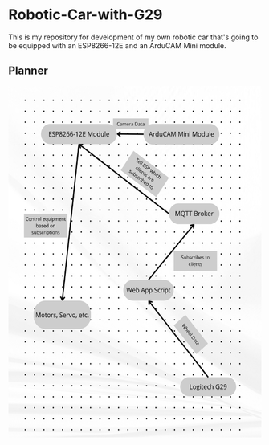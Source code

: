 # Robotic-Car-with-G29

This is my repository for development of my own robotic car that's going to be equipped with an ESP8266-12E and an ArduCAM Mini module. 

## Planner

<img src="https://github.com/abbseblin/Robotic-Car-with-G29/blob/main/Images/White%20Abstract%20Dot%20Grid%20Bullet%20Journal.png" alt="drawing" height="700"/>

